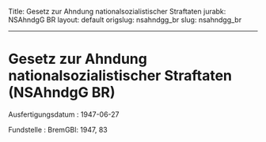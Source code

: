 Title: Gesetz zur Ahndung nationalsozialistischer Straftaten
jurabk: NSAhndgG BR
layout: default
origslug: nsahndgg_br
slug: nsahndgg_br

---

# Gesetz zur Ahndung nationalsozialistischer Straftaten (NSAhndgG BR)

Ausfertigungsdatum
:   1947-06-27

Fundstelle
:   BremGBl: 1947, 83

